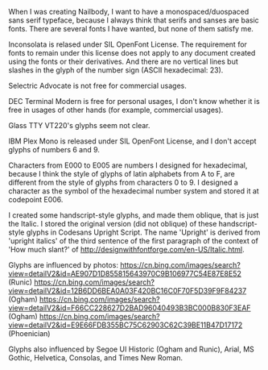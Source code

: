 When I was creating Nailbody, I want to have a monospaced/duospaced sans serif typeface, because I always think that serifs and sanses are basic fonts. There are several fonts I have wanted, but none of them satisfy me.
	
Inconsolata is relased under SIL OpenFont License. The requirement for fonts to remain under this license does not apply to any document created using the fonts or their derivatives. And there are no vertical lines but slashes in the glyph of the number sign (ASCII hexadecimal: 23).

Selectric Advocate is not free for commercial usages.

DEC Terminal Modern is free for personal usages, I don't know whether it is free in usages of other hands (for example, commercial usages).

Glass TTY VT220's glyphs seem not clear.
 
IBM Plex Mono is released under SIL OpenFont License, and I don't accept glyphs of numbers 6 and 9.

Characters from E000 to E005 are numbers I designed for hexadecimal, because I think the style of glyphs of latin alphabets from A to F, are different from the style of glyphs from characters 0 to 9. I designed a character as the symbol of the hexadecimal number system and stored it at codepoint E006.

I created some handscript-style glyphs, and made them oblique, that is just the Italic. I stored the original version (did not oblique) of these handscript-style glyphs in Codesans Upright Script. The name 'Upright' is derived from 'upright italics' of the third sentence of the first paragraph of the context of 'How much slant?' of http://designwithfontforge.com/en-US/Italic.html.  

Glyphs are influenced by photos:
https://cn.bing.com/images/search?view=detailV2&id=AE907D1D855815643970C9B106977C54E87E8E52 (Runic)
https://cn.bing.com/images/search?view=detailV2&id=12B6DD6BEA0A03F420BC16C0F70F5D39F9F84237 (Ogham)
https://cn.bing.com/images/search?view=detailV2&id=F66CC228627D2BAD96040493B3BC000B830F3EAF (Ogham)
https://cn.bing.com/images/search?view=detailV2&id=E9E66FDB355BC75C62903C62C39BE11B47D17172 (Phoenician)

Glyphs also influenced by Segoe UI Historic (Ogham and Runic), Arial, MS Gothic, Helvetica, Consolas, and Times New Roman.
